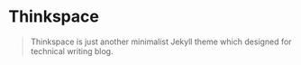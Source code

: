 # Thinkspace

> Thinkspace is just another minimalist Jekyll theme which designed for technical writing blog.
